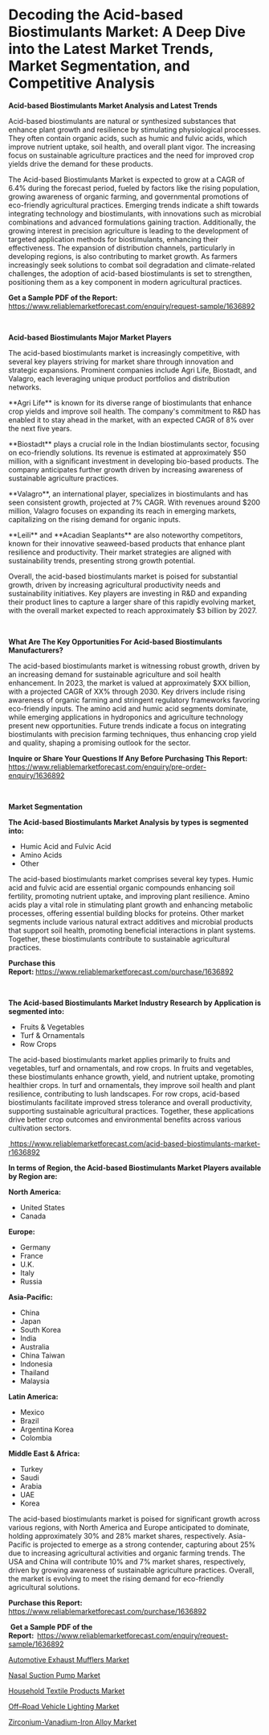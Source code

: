 <p><h1>Decoding the Acid-based Biostimulants Market: A Deep Dive into the Latest Market Trends, Market Segmentation, and Competitive Analysis</h1></p><p><strong>Acid-based Biostimulants Market Analysis and Latest Trends</strong></p>
<p><p>Acid-based biostimulants are natural or synthesized substances that enhance plant growth and resilience by stimulating physiological processes. They often contain organic acids, such as humic and fulvic acids, which improve nutrient uptake, soil health, and overall plant vigor. The increasing focus on sustainable agriculture practices and the need for improved crop yields drive the demand for these products.</p><p>The Acid-based Biostimulants Market is expected to grow at a CAGR of 6.4% during the forecast period, fueled by factors like the rising population, growing awareness of organic farming, and governmental promotions of eco-friendly agricultural practices. Emerging trends indicate a shift towards integrating technology and biostimulants, with innovations such as microbial combinations and advanced formulations gaining traction. Additionally, the growing interest in precision agriculture is leading to the development of targeted application methods for biostimulants, enhancing their effectiveness. The expansion of distribution channels, particularly in developing regions, is also contributing to market growth. As farmers increasingly seek solutions to combat soil degradation and climate-related challenges, the adoption of acid-based biostimulants is set to strengthen, positioning them as a key component in modern agricultural practices.</p></p>
<p><strong>Get a Sample PDF of the Report:&nbsp;</strong> <a href="https://www.reliablemarketforecast.com/enquiry/request-sample/1636892">https://www.reliablemarketforecast.com/enquiry/request-sample/1636892</a></p>
<p>&nbsp;</p>
<p><strong>Acid-based Biostimulants Major Market Players</strong></p>
<p><p>The acid-based biostimulants market is increasingly competitive, with several key players striving for market share through innovation and strategic expansions. Prominent companies include Agri Life, Biostadt, and Valagro, each leveraging unique product portfolios and distribution networks.</p><p>**Agri Life** is known for its diverse range of biostimulants that enhance crop yields and improve soil health. The company's commitment to R&D has enabled it to stay ahead in the market, with an expected CAGR of 8% over the next five years. </p><p>**Biostadt** plays a crucial role in the Indian biostimulants sector, focusing on eco-friendly solutions. Its revenue is estimated at approximately $50 million, with a significant investment in developing bio-based products. The company anticipates further growth driven by increasing awareness of sustainable agriculture practices.</p><p>**Valagro**, an international player, specializes in biostimulants and has seen consistent growth, projected at 7% CAGR. With revenues around $200 million, Valagro focuses on expanding its reach in emerging markets, capitalizing on the rising demand for organic inputs.</p><p>**Leili** and **Acadian Seaplants** are also noteworthy competitors, known for their innovative seaweed-based products that enhance plant resilience and productivity. Their market strategies are aligned with sustainability trends, presenting strong growth potential.</p><p>Overall, the acid-based biostimulants market is poised for substantial growth, driven by increasing agricultural productivity needs and sustainability initiatives. Key players are investing in R&D and expanding their product lines to capture a larger share of this rapidly evolving market, with the overall market expected to reach approximately $3 billion by 2027.</p></p>
<p>&nbsp;</p>
<p><strong>What Are The Key Opportunities For Acid-based Biostimulants Manufacturers?</strong></p>
<p><p>The acid-based biostimulants market is witnessing robust growth, driven by an increasing demand for sustainable agriculture and soil health enhancement. In 2023, the market is valued at approximately $XX billion, with a projected CAGR of XX% through 2030. Key drivers include rising awareness of organic farming and stringent regulatory frameworks favoring eco-friendly inputs. The amino acid and humic acid segments dominate, while emerging applications in hydroponics and agriculture technology present new opportunities. Future trends indicate a focus on integrating biostimulants with precision farming techniques, thus enhancing crop yield and quality, shaping a promising outlook for the sector.</p></p>
<p><strong>Inquire or Share Your Questions If Any Before Purchasing This Report:</strong> <a href="https://www.reliablemarketforecast.com/enquiry/pre-order-enquiry/1636892">https://www.reliablemarketforecast.com/enquiry/pre-order-enquiry/1636892</a></p>
<p>&nbsp;</p>
<p><strong>Market Segmentation</strong></p>
<p><strong>The Acid-based Biostimulants Market Analysis by types is segmented into:</strong></p>
<p><ul><li>Humic Acid and Fulvic Acid</li><li>Amino Acids</li><li>Other</li></ul></p>
<p><p>The acid-based biostimulants market comprises several key types. Humic acid and fulvic acid are essential organic compounds enhancing soil fertility, promoting nutrient uptake, and improving plant resilience. Amino acids play a vital role in stimulating plant growth and enhancing metabolic processes, offering essential building blocks for proteins. Other market segments include various natural extract additives and microbial products that support soil health, promoting beneficial interactions in plant systems. Together, these biostimulants contribute to sustainable agricultural practices.</p></p>
<p><strong>Purchase this Report:&nbsp;</strong><a href="https://www.reliablemarketforecast.com/purchase/1636892">https://www.reliablemarketforecast.com/purchase/1636892</a></p>
<p>&nbsp;</p>
<p><strong>The Acid-based Biostimulants Market Industry Research by Application is segmented into:</strong></p>
<p><ul><li>Fruits & Vegetables</li><li>Turf & Ornamentals</li><li>Row Crops</li></ul></p>
<p><p>The acid-based biostimulants market applies primarily to fruits and vegetables, turf and ornamentals, and row crops. In fruits and vegetables, these biostimulants enhance growth, yield, and nutrient uptake, promoting healthier crops. In turf and ornamentals, they improve soil health and plant resilience, contributing to lush landscapes. For row crops, acid-based biostimulants facilitate improved stress tolerance and overall productivity, supporting sustainable agricultural practices. Together, these applications drive better crop outcomes and environmental benefits across various cultivation sectors.</p></p>
<p><a href="https://www.reliablemarketforecast.com/acid-based-biostimulants-market-r1636892">&nbsp;https://www.reliablemarketforecast.com/acid-based-biostimulants-market-r1636892</a></p>
<p><strong>In terms of Region, the Acid-based Biostimulants Market Players available by Region are:</strong></p>
<p>
    <p> <strong> North America: </strong>
        <ul>
            <li>United States</li>
            <li>Canada</li>
        </ul>
        </p> 
    <p> <strong> Europe: </strong>
        <ul>
            <li>Germany</li>
            <li>France</li>
            <li>U.K.</li>
            <li>Italy</li>
            <li>Russia</li>
        </ul>
        </p> 
    <p> <strong> Asia-Pacific: </strong>
        <ul>
            <li>China</li>
            <li>Japan</li>
            <li>South Korea</li>
            <li>India</li>
            <li>Australia</li>
            <li>China Taiwan</li>
            <li>Indonesia</li>
            <li>Thailand</li>
            <li>Malaysia</li>
        </ul>
        </p> 
    <p> <strong> Latin America: </strong>
        <ul>
            <li>Mexico</li>
            <li>Brazil</li>
            <li>Argentina Korea</li>
            <li>Colombia</li>
        </ul>
        </p> 
    <p> <strong> Middle East & Africa: </strong>
        <ul>
            <li>Turkey</li>
            <li>Saudi</li>
            <li>Arabia</li>
            <li>UAE</li>
            <li>Korea</li>
        </ul>
    </p>
    </p>
<p><p>The acid-based biostimulants market is poised for significant growth across various regions, with North America and Europe anticipated to dominate, holding approximately 30% and 28% market shares, respectively. Asia-Pacific is projected to emerge as a strong contender, capturing about 25% due to increasing agricultural activities and organic farming trends. The USA and China will contribute 10% and 7% market shares, respectively, driven by growing awareness of sustainable agriculture practices. Overall, the market is evolving to meet the rising demand for eco-friendly agricultural solutions.</p></p>
<p><strong>Purchase this Report: </strong><a href="https://www.reliablemarketforecast.com/purchase/1636892">https://www.reliablemarketforecast.com/purchase/1636892</a></p>
<p>&nbsp;<strong>Get a Sample PDF of the Report:&nbsp;&nbsp;</strong><a href="https://www.reliablemarketforecast.com/enquiry/request-sample/1636892">https://www.reliablemarketforecast.com/enquiry/request-sample/1636892</a></p>
<p><strong></strong></p>
<p><p><a href="https://www.linkedin.com/pulse/automotive-exhaust-mufflers-market-share-size-trends-industry-dknzf?trackingId=BmJlPNbYSdiuVxQSUU%2BfPA%3D%3D">Automotive Exhaust Mufflers Market</a></p><p><a href="https://issuu.com/reportprime-2/docs/nasal-suction-pump-market-size-2030_dc57aa4de4ebdb">Nasal Suction Pump Market</a></p><p><a href="https://issuu.com/reportprime-2/docs/household-textile-products-market-s_b784279e2adb84">Household Textile Products Market</a></p><p><a href="https://medium.com/@puputzim_20688/off-road-vehicle-lighting-industry-forecast-market-shifts-and-strategic-imperatives-2024-2031-f236eb1617b4">Off–Road Vehicle Lighting Market</a></p><p><a href="https://github.com/PeterParrish5/Market-Research-Report-List-6/blob/main/zirconium-vanadium-iron-alloy-market.md">Zirconium-Vanadium-Iron Alloy Market</a></p></p>